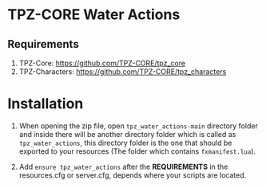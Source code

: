 # TPZ-CORE Water Actions

## Requirements

1. TPZ-Core: https://github.com/TPZ-CORE/tpz_core
2. TPZ-Characters: https://github.com/TPZ-CORE/tpz_characters

# Installation

1. When opening the zip file, open `tpz_water_actions-main` directory folder and inside there will be another directory folder which is called as `tpz_water_actions`, this directory folder is the one that should be exported to your resources (The folder which contains `fxmanifest.lua`).

2. Add `ensure tpz_water_actions` after the **REQUIREMENTS** in the resources.cfg or server.cfg, depends where your scripts are located.
